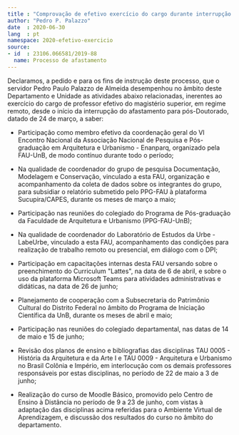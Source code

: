 ```yaml
---
title : "Comprovação de efetivo exercício do cargo durante interrupção de afastamento"
author: "Pedro P. Palazzo"
date  : 2020-06-30
lang  : pt
namespace: 2020-efetivo-exercicio
source:
- id  : 23106.066581/2019-88
  name: Processo de afastamento
---
```


Declaramos, a pedido e para os fins de instrução deste processo, que o
servidor Pedro Paulo Palazzo de Almeida desempenhou no âmbito deste
Departamento e Unidade as atividades abaixo relacionadas, inerentes ao
exercício do cargo de professor efetivo do magistério superior, em
regime remoto, desde o início da interrupção do afastamento para
pós-Doutorado, datado de 24 de março, a saber:

- Participação como membro efetivo da coordenação geral do VI Encontro
  Nacional da Associação Nacional de Pesquisa e Pós-graduação em
  Arquitetura e Urbanismo - Enanparq, organizado pela FAU-UnB, de modo
  contínuo durante todo o período;

- Na qualidade de coordenador do grupo de pesquisa Documentação,
  Modelagem e Conservação, vinculado a esta FAU, organização e
  acompanhamento da coleta de dados sobre os integrantes do grupo, para
  subsidiar o relatório submetido pelo PPG-FAU à plataforma
  Sucupira/CAPES, durante os meses de março a maio;

- Participação nas reuniões do colegiado do Programa de Pós-graduação da
  Faculdade de Arquitetura e Urbanismo (PPG-FAU-UnB);

- Na qualidade de coordenador do Laboratório de Estudos da Urbe -
  LabeUrbe, vinculado a esta FAU, acompanhamento das condições para
  realização de trabalho remoto ou presencial, em diálogo com o DPI;

- Participação em capacitações internas desta FAU versando sobre o
  preenchimento do Curriculum "Lattes", na data de 6 de abril, e sobre o
  uso da plataforma Microsoft Teams para atividades administrativas e
  didáticas, na data de 26 de junho;

- Planejamento de cooperação com a Subsecretaria do Patrimônio Cultural
  do Distrito Federal no âmbito do Programa de Iniciação Científica da
  UnB, durante os meses de abril e maio;

- Participação nas reuniões do colegiado departamental, nas datas de 14 de
  maio e 15 de junho;

- Revisão dos planos de ensino e bibliografias das disciplinas TAU 0005 -
  História da Arquitetura e da Arte I e TAU 0009 - Arquitetura e
  Urbanismo no Brasil Colônia e Império, em interlocução com os demais
  professores responsáveis por estas disciplinas, no período de 22 de
  maio a 3 de junho;

- Realização do curso de Moodle Básico, promovido pelo Centro de Ensino
  à Distância no período de 9 a 23 de junho, com vistas à adaptação das
  disciplinas acima referidas para o Ambiente Virtual de Aprendizagem, e
  discussão dos resultados do curso no âmbito do departamento.

